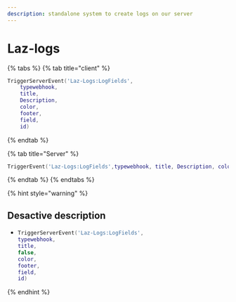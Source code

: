 ```yaml
---
description: standalone system to create logs on our server
---
```


# Laz-logs

{% tabs %}
{% tab title="client" %}
```lua
TriggerServerEvent('Laz-Logs:LogFields',
    typewebhook,
    title,
    Description,
    color,
    footer,
    field,
    id)
```
{% endtab %}

{% tab title="Server" %}
```lua
TriggerEvent('Laz-Logs:LogFields',typewebhook, title, Description, color, footer, field, id)
```
{% endtab %}
{% endtabs %}

{% hint style="warning" %}
## Desactive description

* ```lua
  TriggerServerEvent('Laz-Logs:LogFields',
  typewebhook,
  title,
  false,
  color,
  footer,
  field,
  id)
  ```
{% endhint %}

